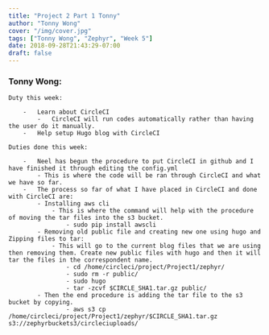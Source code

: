 ```yaml
---
title: "Project 2 Part 1 Tonny"
author: "Tonny Wong"
cover: "/img/cover.jpg"
tags: ["Tonny Wong", "Zephyr", "Week 5"]
date: 2018-09-28T21:43:29-07:00
draft: false
---
```

<h3> Tonny Wong: </h3>

	Duty this week:
	
		- 	Learn about CircleCI
			-	CircleCI will run codes automatically rather than having the user do it manually.
		-	Help setup Hugo blog with CircleCI

	Duties done this week:
		
		-	Neel has begun the procedure to put CircleCI in github and I have finished it through editing the config.yml
			- This is where the code will be ran through CircleCI and what we have so far.
		-	The process so far of what I have placed in CircleCI and done with CircleCI are:
			- Installing aws cli
				- This is where the command will help with the procedure of moving the tar files into the s3 bucket.
					- sudo pip install awscli
			- Removing old public file and creating new one using hugo and Zipping files to tar:
				- This will go to the current blog files that we are using then removing them. Create new public files with hugo and then it will tar the files in the correspondent name.
			        - cd /home/circleci/project/Project1/zephyr/
					- sudo rm -r public/
					- sudo hugo
					- tar -zcvf $CIRCLE_SHA1.tar.gz public/
			- Then the end procedure is adding the tar file to the s3 bucket by copying.
					- aws s3 cp /home/circleci/project/Project1/zephyr/$CIRCLE_SHA1.tar.gz s3://zephyrbuckets3/circleciuploads/  
